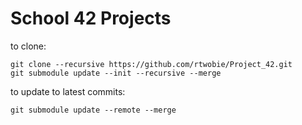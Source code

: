 # School 42 Projects

to clone:

```
git clone --recursive https://github.com/rtwobie/Project_42.git
git submodule update --init --recursive --merge
```

to update to latest commits:

```
git submodule update --remote --merge
```
